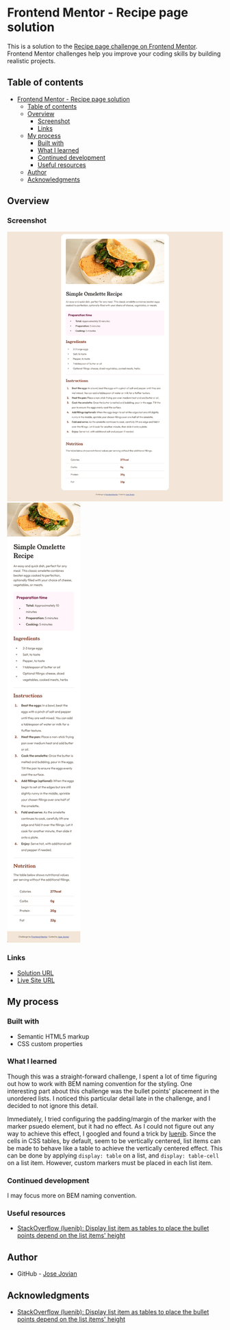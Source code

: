 # Frontend Mentor - Recipe page solution

This is a solution to the [Recipe page challenge on Frontend Mentor](https://www.frontendmentor.io/challenges/recipe-page-KiTsR8QQKm). Frontend Mentor challenges help you improve your coding skills by building realistic projects. 

## Table of contents

- [Frontend Mentor - Recipe page solution](#frontend-mentor---recipe-page-solution)
	- [Table of contents](#table-of-contents)
	- [Overview](#overview)
		- [Screenshot](#screenshot)
		- [Links](#links)
	- [My process](#my-process)
		- [Built with](#built-with)
		- [What I learned](#what-i-learned)
		- [Continued development](#continued-development)
		- [Useful resources](#useful-resources)
	- [Author](#author)
	- [Acknowledgments](#acknowledgments)

## Overview

### Screenshot

![Desktop view](./result/desktop.png)
![Mobile view](./result/mobile.png)

### Links

- [Solution URL](https://github.com/josejovian/frontendmentor-challenges/tree/main/recipe-page)
- [Live Site URL](https://josejovian.github.io/frontendmentor-challenges/recipe-page/)

## My process

### Built with

- Semantic HTML5 markup
- CSS custom properties

### What I learned

Though this was a straight-forward challenge, I spent a lot of time figuring out how to work with BEM naming convention for the styling. One interesting part about this challenge was the bullet points' placement in the unordered lists. I noticed this particular detail late in the challenge, and I decided to not ignore this detail.  

Immediately, I tried configuring the padding/margin of the marker with the marker psuedo element, but it had no effect. As I could not
figure out any way to achieve this effect, I googled and found a trick by [luenib](https://stackoverflow.com/a/51957183/23102070). Since the cells in CSS tables, by default, seem to be vertically centered, list items can be made to behave like a table to achieve the vertically centered effect. This can be done by applying `display: table` on a list, and `display: table-cell` on a list item. However, custom markers must be placed in each list item.

### Continued development

I may focus more on BEM naming convention.

### Useful resources

- [StackOverflow (luenib): Display list item as tables to place the bullet points depend on the list items' height](https://stackoverflow.com/a/51957183/23102070)

## Author

- GitHub - [Jose Jovian](https://github.com/josejovian)

## Acknowledgments

- [StackOverflow (luenib): Display list item as tables to place the bullet points depend on the list items' height](https://stackoverflow.com/a/51957183/23102070)